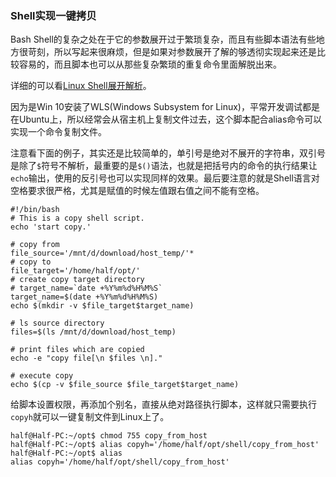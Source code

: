 ### Shell实现一键拷贝

Bash Shell的复杂之处在于它的参数展开过于繁琐复杂，而且有些脚本语法有些地方很苛刻，所以写起来很麻烦，但是如果对参数展开了解的够透彻实现起来还是比较容易的，而且脚本也可以从那些复杂繁琐的重复命令里面解脱出来。

详细的可以看[Linux Shell展开解析](https://github.com/nemolpsky/note/blob/master/file/linux/Linux%E6%9D%83%E9%99%90%E4%BD%93%E7%B3%BB.md)。



因为是Win 10安装了WLS(Windows Subsystem for Linux)，平常开发调试都是在Ubuntu上，所以经常会从宿主机上复制文件过去，这个脚本配合alias命令可以实现一个命令复制文件。

注意看下面的例子，其实还是比较简单的，单引号是绝对不展开的字符串，双引号是除了```$```符号不解析，最重要的是```$()```语法，也就是把括号内的命令的执行结果让```echo```输出，使用的反引号也可以实现同样的效果。最后要注意的就是Shell语言对空格要求很严格，尤其是赋值的时候左值跟右值之间不能有空格。


```
#!/bin/bash
# This is a copy shell script.
echo 'start copy.'

# copy from
file_source='/mnt/d/download/host_temp/'*
# copy to
file_target='/home/half/opt/'
# create copy target directory
# target_name=`date +%Y%m%d%H%M%S`
target_name=$(date +%Y%m%d%H%M%S)
echo $(mkdir -v $file_target$target_name)

# ls source directory
files=$(ls /mnt/d/download/host_temp)

# print files which are copied
echo -e "copy file[\n $files \n]."

# execute copy
echo $(cp -v $file_source $file_target$target_name)
```


给脚本设置权限，再添加个别名，直接从绝对路径执行脚本，这样就只需要执行```copyh```就可以一键复制文件到Linux上了。

```
half@Half-PC:~/opt$ chmod 755 copy_from_host
half@Half-PC:~/opt$ alias copyh='/home/half/opt/shell/copy_from_host'
half@Half-PC:~/opt$ alias
alias copyh='/home/half/opt/shell/copy_from_host'
```